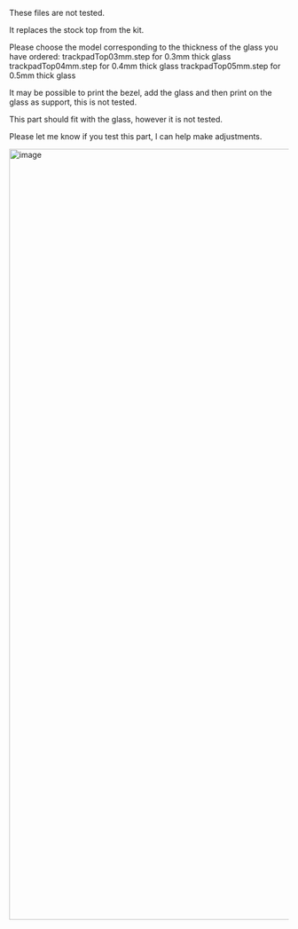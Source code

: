 These files are not tested. 

It replaces the stock top from the kit.

Please choose the model corresponding to the thickness of the glass you have ordered:
trackpadTop03mm.step for 0.3mm thick glass
trackpadTop04mm.step for 0.4mm thick glass
trackpadTop05mm.step for 0.5mm thick glass


It may be possible to print the bezel, add the glass and then print on the glass as support, this is not tested.

This part should fit with the glass, however it is not tested. 

Please let me know if you test this part, I can help make adjustments.

<img width="2128" height="1390" alt="image" src="https://github.com/user-attachments/assets/4b441327-b582-4c4e-af08-82beeae1329e" />

